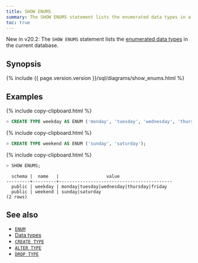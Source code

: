 ```yaml
---
title: SHOW ENUMS
summary: The SHOW ENUMS statement lists the enumerated data types in a database.
toc: true
---
```


<span class="version-tag">New in v20.2:</span> The `SHOW ENUMS` statement lists the [enumerated data types](enum.html) in the current database.

## Synopsis

<div>
{%  include {{  page.version.version  }}/sql/diagrams/show_enums.html %}
</div>

## Examples

{%  include copy-clipboard.html %}
~~~ sql
> CREATE TYPE weekday AS ENUM ('monday', 'tuesday', 'wednesday', 'thursday', 'friday');
~~~

{%  include copy-clipboard.html %}
~~~ sql
> CREATE TYPE weekend AS ENUM ('sunday', 'saturday');
~~~

{%  include copy-clipboard.html %}
~~~ sql
> SHOW ENUMS;
~~~

~~~
  schema |  name   |                  value
---------+---------+-------------------------------------------
  public | weekday | monday|tuesday|wednesday|thursday|friday
  public | weekend | sunday|saturday
(2 rows)
~~~


## See also

- [`ENUM`](enum.html)
- [Data types](data-types.html)
- [`CREATE TYPE`](create-type.html)
- [`ALTER TYPE`](alter-type.html)
- [`DROP TYPE`](drop-type.html)
